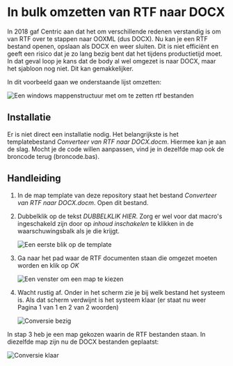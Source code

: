 # In bulk omzetten van RTF naar DOCX

In 2018 gaf Centric aan dat het om verschillende redenen verstandig is om van RTF over te stappen naar OOXML (dus DOCX). Nu kan je een RTF bestand openen, opslaan als DOCX en weer sluiten. Dit is niet efficiënt en geeft een risico dat je zo lang bezig bent dat het tijdens productietijd moet. In dat geval loop je kans dat de body al wel omgezet is naar DOCX, maar het sjabloon nog niet. Dit kan gemakkelijker.  

In dit voorbeeld gaan we onderstaande lijst omzetten:

<img src='/home/freddy/Downloads/rtf-naar-docx/img/Om_te_zetten_bestanden.png' alt = 'Een windows mappenstructuur met om te zetten rtf bestanden'>

## Installatie

Er is niet direct een installatie nodig. Het belangrijkste is het templatebestand *Converteer van RTF naar DOCX.docm*. Hiermee kan je aan de slag. Mocht je de code willen aanpassen, vind je in dezelfde map ook de broncode terug (broncode.bas).

## Handleiding

1. In de map template van deze repository staat het bestand *Converteer van RTF naar DOCX.docm*. Open dit bestand.

2. Dubbelklik op de tekst *DUBBELKLIK HIER*. Zorg er wel voor dat macro's ingeschakeld zijn door op *inhoud inschakelen* te klikken in de waarschuwingsbalk als je die krijgt.

    <img src='/home/freddy/Downloads/rtf-naar-docx/img/dubbelklik_hier.png' alt = 'Een eerste blik op de template'>

3. Ga naar het pad waar de RTF documenten staan die omgezet moeten worden en klik op *OK*

    <img src='/home/freddy/Downloads/rtf-naar-docx/img/kies_map.png' alt = 'Een venster om een map te kiezen'>

4. Wacht rustig af. Onder in het scherm zie je bij welk bestand het systeem is. Als dat scherm verdwijnt is het systeem klaar (er staat nu weer Pagina 1 van 1 en 2 van 2 woorden)

    <img src='/home/freddy/Downloads/rtf-naar-docx/img/conversie_bezig.png' alt = 'Conversie bezig'>

In stap 3 heb je een map gekozen waarin de RTF bestanden staan. In diezelfde map zijn nu de DOCX bestanden geplaatst:

<img src='/home/freddy/Downloads/rtf-naar-docx/img/omzetting_voltooid.png' alt = 'Conversie klaar'>
